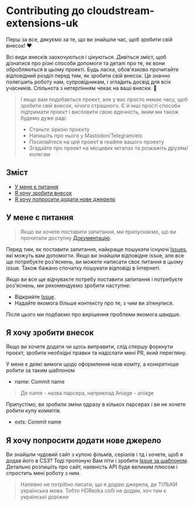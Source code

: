 # Contributing до cloudstream-extensions-uk

Перш за все, дякуємо за те, що ви знайшли час, щоб зробити свій внесок! ❤️

Всі види внесків заохочуються і цінуються. Дивіться зміст, щоб дізнатися про різні способи допомоги та деталі про те, як вони обробляються в цьому проекті. Будь ласка, обов'язково прочитайте відповідний розділ перед тим, як зробити свій внесок. Це значно полегшить роботу нам, супровідникам, і згладить досвід для всіх учасників. Спільнота з нетерпінням чекає на ваші внески. 🎉

> І якщо вам подобається проект, але у вас просто немає часу, щоб зробити свій внесок, нічого страшного. Є й інші прості способи підтримати проєкт і висловити свою вдячність, яким ми також будемо дуже раді:
> - Станьте зіркою проєкту
> - Напишіть про нього у Mastodon/Telegram/etc
> - Посилайтеся на цей проект в readme вашого проекту
> - Згадайте про проект на місцевих мітапах та розкажіть друзям/колегам

## Зміст

- [У мене є питання](#у-мене-є-питання)
- [Я хочу зробити внесок](#я-хочу-зробити-внесок)
- [Я хочу попросити додати нове джерело](#я-хочу-попросити-додати-нове-джерело)


## У мене є питання

> Якщо ви хочете поставити запитання, ми припускаємо, що ви прочитали доступну [Документацію](http://recloudstream.github.io/csdocs/).

Перед тим, як поставити запитання, найкраще пошукати існуючі [Issues](https://github.com/CakesTwix/cloudstream-extensions-uk/issues), які можуть вам допомогти. Якщо ви знайшли відповідне issue, але все ще потребуєте роз'яснень, ви можете написати своє питання в цьому issue. Також бажано спочатку пошукати відповіді в Інтернеті.

Якщо ви все ще відчуваєте потребу поставити запитання і потребуєте роз'яснень, ми рекомендуємо зробити наступне:

- Відкрийте [Issue](https://github.com/CakesTwix/cloudstream-extensions-uk/issues/new).
- Надайте якомога більше контексту про те, з чим ви зіткнулися.

Після цього ми подбаємо про вирішення проблеми якомога швидше.

## Я хочу зробити внесок

Якщо ви хочете додати чи щось виправити, слід спершу форкнути проєкт, зробити необхідні правки та надіслати мені PR, який перегляну.

У мене є деякі вимоги щодо оформлення назв коміту, а конкретніше робити за таким шаблоном

- name: Commit name
> Де name - назва парсера, наприклад Aniage - aniage

Припустімо, ви зробили зміни одразу в кількох парсерах і ви не хочете робити купу коммітів.

- exts: Commit name

## Я хочу попросити додати нове джерело

Ви знайшли чудовий сайт з купою фільмів, серіалів і тд і хочете, щоб я додав його в CS3? Тоді пропоную Вам піти і зробити [Issue за шаблоном](https://github.com/CakesTwix/cloudstream-extensions-uk/issues/new?assignees=&labels=new-source&projects=&template=new_source.yml). Детально розпишіть про сайт, наявність API буде великим плюсом і спростить мені роботу з ним.

> Напевно не потрібно писати, що я додаю джерела, де ТІЛЬКИ українська мова. Тобто HDRezka собі не додам, хоч там є українські доріжки